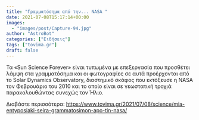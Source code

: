 ```yaml
---
title: "Γραμματόσημα από την... NASA "
date: 2021-07-08T15:17:14+00:00
images:
  - "images/post/Capture-94.jpg"
author: "AstroBot"
categories: ["Ειδήσεις"]
tags: ["tovima.gr"]
draft: false
---
```


Τα «Sun Science Forever» είναι τυπωμένα με επεξεργασία που προσθέτει λάμψη στα γραμματόσημα και οι φωτογραφίες σε αυτά προέρχονται από το Solar Dynamics Observatory, διαστημικό σκάφος που εκτόξευσε η NASA τον Φεβρουάριο του 2010 και το οποίο είναι σε γεωστατική τροχιά παρακολουθώντας συνεχώς τον Ήλιο.

Διαβάστε περισσότερα: https://www.tovima.gr/2021/07/08/science/mia-entyposiaki-seira-grammatosimon-apo-tin-nasa/
